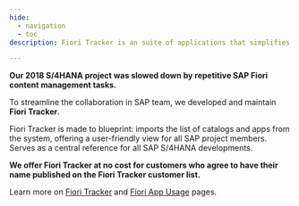 ```yaml
---
hide:
  - navigation
  - toc
description: Fiori Tracker is an suite of applications that simplifies Fiori launchpad content management and provides insight on application usage. 

---
```

<style>
  .md-typeset h1,
  .md-content__button {
    display: none;
  }
</style>

**Our 2018 S/4HANA project was slowed down by repetitive SAP Fiori content management tasks.**

To streamline the collaboration in SAP team, we developed and maintain **Fiori Tracker**.

Fiori Tracker is made to blueprint: imports the list of catalogs and apps from the system, offering a user-friendly view for all SAP project members. Serves as a central reference for all SAP S/4HANA developments.

**We  offer Fiori Tracker at no cost for customers who agree to have their name published on the Fiori Tracker customer list.**

Learn more on [Fiori Tracker](https://fioritracker.org/) and [Fiori App Usage](https://help.fioriappsusage.org/) pages.